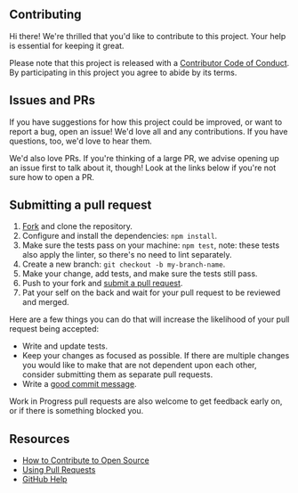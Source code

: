 ## Contributing

[fork]: /fork

[pr]: /compare

[code-of-conduct]: CODE_OF_CONDUCT.md

Hi there! We're thrilled that you'd like to contribute to this project. Your help is essential for keeping it great.

Please note that this project is released with a [Contributor Code of Conduct][code-of-conduct]. By participating in this project you agree to abide by its terms.

## Issues and PRs

If you have suggestions for how this project could be improved, or want to report a bug, open an issue! We'd love all and any contributions. If you have questions, too, we'd love to hear them.

We'd also love PRs. If you're thinking of a large PR, we advise opening up an issue first to talk about it, though! Look at the links below if you're not sure how to open a PR.

## Submitting a pull request

1.  [Fork][fork] and clone the repository.
2.  Configure and install the dependencies: `npm install`.
3.  Make sure the tests pass on your machine: `npm test`, note: these tests also apply the linter, so there's no need to lint separately.
4.  Create a new branch: `git checkout -b my-branch-name`.
5.  Make your change, add tests, and make sure the tests still pass.
6.  Push to your fork and [submit a pull request][pr].
7.  Pat your self on the back and wait for your pull request to be reviewed and merged.

Here are a few things you can do that will increase the likelihood of your pull request being accepted:

-   Write and update tests.
-   Keep your changes as focused as possible. If there are multiple changes you would like to make that are not dependent upon each other, consider submitting them as separate pull requests.
-   Write a [good commit message](http://tbaggery.com/2008/04/19/a-note-about-git-commit-messages.html).

Work in Progress pull requests are also welcome to get feedback early on, or if there is something blocked you.

## Resources

-   [How to Contribute to Open Source](https://opensource.guide/how-to-contribute/)
-   [Using Pull Requests](https://help.github.com/articles/about-pull-requests/)
-   [GitHub Help](https://help.github.com)
